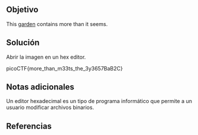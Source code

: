## Objetivo
This [garden](https://jupiter.challenges.picoctf.org/static/43c4743b3946f427e883f6b286f47467/garden.jpg) contains more than it seems.
## Solución
Abrir la imagen en un hex editor.

picoCTF{more_than_m33ts_the_3y3657BaB2C}
## Notas adicionales
Un editor hexadecimal es un tipo de programa informático que permite a un usuario modificar archivos binarios.
## Referencias

